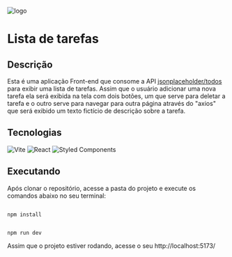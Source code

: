 ![logo](https://lh3.googleusercontent.com/pw/AP1GczO0EPvpp_zw6jSsK9CqzTXRr2Gm9BFhFABxDhS9UpKPqo2e5W7AobsYjpvH3WZ07ScCpMlxwFjVjp7bWtpgEBVRK-QbpV1zVhf5hQKmmotBzElcULPJZpZsCn4pA8hHsVQmQM2il_eUSq6lj1FjpZcq9cZ2q06KI4ExLUjG9jYwd8XeiVcVCUXyd2SRUiBxdfGoP1vbTtUnt4bqqIqj_GpvuuDxqXr9caajbKIHifOwTGeAJ9pbZHCMFAfcgyUHmJTMjSACgAQHcKBvvuinvWmJRk84WiYrupVqCpUP5EmiM4ePWPawV2iAMkyjmEjBHMhhOhEY-jma6xhwl0wbJofgEmAQyvlUpyx-SVNCAwYkoLEpYxgTxQuu9OH8RBHwJDFQwAc2N09GKtOgUfQq9fuLjmLIlIaCnSjzF35ae1Apiyd0IgCBYHkQXh4rmYv7eAq__if5s7_OuRAP9s4hwy6hkkaIUD4yKc3xwE15KBXaazHwZvrLTEqSAe5rDCqxNFV7dA6nUAeAD8FMBVNDDW5z_HDi-acvfzEx60Upw1w2r_hPhgLZ4Q5ZKMhKMWDkcpnem6mn7QY2FarPpV4QvWkYcjoydp4AcYZSDy-B3b_ly8pBMPd-HV57-E1t9iBj0pDUmLbowWyL1S3gw5ZPL8hbkijhAqWoLT-DMXUsj1Ldmo2HKSqUhO2Bjg7l4WQMxXZeHjjP4N1EkGqYStihILpagjSbwChl2H4wFApq24eaOs-Y7r74t_iFWqvDEV334PSFsXoOE2FYDf837fMrjJxqQqvY93sAytD2aNqOKkHKVN8l2n7Vwdl56N5h-rFVLb6PoH0tG2hB-jEIHnhtd9Q2gJYVqI3TbjPLeG4F34zSUkgVvn3s8m9_YN3HG6Vsqt6HoadTVyA89RKlJlh9X7Z3vPxnOg0ygtXtmgYMm1dcAuuWj_qwsImBdwcHeXzwfvfF5bBLSiFj8Jh25nfqxwkNl6l-jCVlsw=w936-h917-s-no-gm?authuser=0)

# Lista de tarefas

## Descrição
Esta é uma aplicação Front-end que consome a API [jsonplaceholder/todos](https://jsonplaceholder.typicode.com/todos) para exibir uma lista de tarefas. Assim que o usuário adicionar uma nova tarefa ela será exibida na tela com dois botões, um que serve para deletar a tarefa e o outro serve para navegar para outra página através do "axios" que será exibido um texto fictício de descrição sobre a tarefa.

## Tecnologias
![Vite](https://img.shields.io/badge/vite-%23646CFF.svg?style=for-the-badge&logo=vite&logoColor=white) ![React](https://img.shields.io/badge/react-%2320232a.svg?style=for-the-badge&logo=react&logoColor=%2361DAFB) 	![Styled Components](https://img.shields.io/badge/styled--components-DB7093?style=for-the-badge&logo=styled-components&logoColor=white) 

## Executando
Após clonar o repositório, acesse a pasta do projeto e execute os comandos abaixo no seu terminal:

```

npm install

```
```

npm run dev

```

Assim que o projeto estiver rodando, acesse o seu http://localhost:5173/
